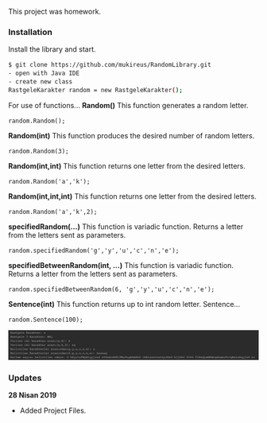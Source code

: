This project was homework.

### Installation
Install the library and start.

```sh
$ git clone https://github.com/mukireus/RandomLibrary.git
- open with Java IDE
- create new class
RastgeleKarakter random = new RastgeleKarakter();
```
For use of functions...
**Random()**
This function generates a random letter.
```
random.Random();
```
**Random(int)**
This function produces the desired number of random letters.
```
random.Random(3);
```
**Random(int,int)**
This function returns one letter from the desired letters.
```
random.Random('a','k');
```
**Random(int,int,int)**
This function returns one letter from the desired letters.
```
random.Random('a','k',2);
```
**specifiedRandom(...)**
This function is variadic function. Returns a letter from the letters sent as parameters.
```
random.specifiedRandom('g','y','u','c','n','e');
```
**specifiedBetweenRandom(int, ...)**
This function is variadic function. Returns a letter from the letters sent as parameters.
```
random.specifiedBetweenRandom(6, 'g','y','u','c','n','e');
```
**Sentence(int)**
This function returns up to int random letter. Sentence...
```
random.Sentence(100);
```
![run:](https://github.com/mukireus/RandomLibrary/blob/master/run.png)


### Updates
**28 Nisan 2019**
* Added Project Files.
